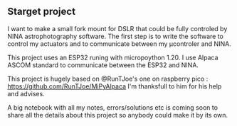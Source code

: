 ## Starget project

I want to make a small fork mount for DSLR that could be fully controled by NINA astrophotography software.
The first step is to write the software to control my actuators and to communicate between my µcontroler and NINA.

This project uses an ESP32 runing with micropoython 1.20. I use Alpaca ASCOM standard to communicate between the ESP32 and NINA.

This project is hugely based on @RunTJoe's one on raspberry pico : https://github.com/RunTJoe/MiPyAlpaca
I'm thanksfull to him for his help and advises.

A big notebook with all my notes, errors/solutions etc is coming soon to share all the details about this project so anybody could make it by its own.

